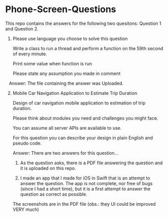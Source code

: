 # Phone-Screen-Questions

 This repo contains the answers for the following two quesitons: Question 1 and Question 2.
 
 1. Please use language you choose to solve this question 
 
    Write a class to run a thread and perform a function on the 59th second of every minute.  
    
    Print some value when function is run

    Please state any assumption you made in comment
    
    
    Answer: The file containing the answer was Uploaded.
    
    

2. Mobile Car Navigation Application to Estimate Trip Duration

    Design of car navigation mobile application to estimation of trip duration. 
  
    Please think about modules you need and challenges you might face.  
  
    You can assume all server APIs are available to use.
 
    For this question you can describe your design in plain English and pseudo code.
    
    
    Answer: There are two answers for this question...
    
    1. As the question asks, there is a PDF file answering the question and it is uploaded on this repo. 
    
    2. I made an app that I made for iOS in Swift that is an attempt to answer the question. 
    The app is not complete, nor free of bugs (since I had a short time), but it is a first attempt to answer the question as    correct as possible.
    
    The screenshots are in the PDF file (obs.: they UI could be improved VERY much)
    
    
    
    
